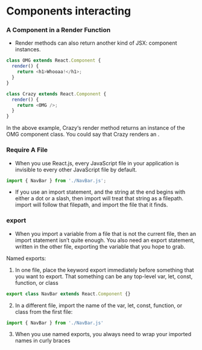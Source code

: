 # Components interacting

### A Component in a Render Function
- Render methods can also return another kind of JSX: component instances.

```javascript
class OMG extends React.Component {
  render() {
    return <h1>Whooaa!</h1>;
  }
}

class Crazy extends React.Component {
  render() {
    return <OMG />;
  }
}
```

In the above example, Crazy‘s render method returns an instance of the OMG component class. You could say that Crazy renders an <OMG />.

### Require A File

- When you use React.js, every JavaScript file in your application is invisible to every other JavaScript file by default.

```javascript
import { NavBar } from './NavBar.js';
```
- If you use an import statement, and the string at the end begins with either a dot or a slash, then import will treat that string as a filepath. import will follow that filepath, and import the file that it finds.

### export

- When you import a variable from a file that is not the current file, then an import statement isn’t quite enough. You also need an export statement, written in the other file, exporting the variable that you hope to grab.

 Named exports: 
 
 1. In one file, place the keyword export immediately before something that you want to export. That something can be any top-level var, let, const, function, or class

 ```javascript
 export class NavBar extends React.Component {}
 ```

 2. In a different file, import the name of the var, let, const, function, or class from the first file:

 ```javascript
 import { NavBar } from './NavBar.js'
 ```

 3. When you use named exports, you always need to wrap your imported names in curly braces


